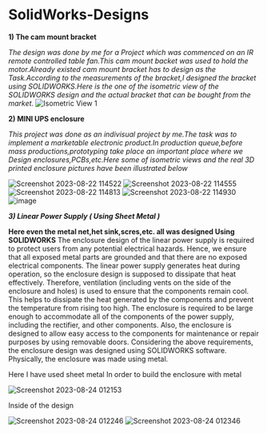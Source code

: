 # SolidWorks-Designs

**1) The cam mount bracket**


_The design was done by me for a Project which was commenced on an IR remote controlled table fan.This cam mount backet was used to hold the motor.Already existed cam mount bracket has to design as the Task.According to the measurements of the bracket,I designed the bracket using SOLIDWORKS.Here is the one of the isometric view of the SOLIDWORKS design and the actual bracket that can be bought from the market._
![Isometric View 1](https://github.com/NipunPushpakumara/SolidWorks-Designs/assets/129825942/184b43fa-dac2-49d5-a9af-29448b539626)









**2) MINI UPS enclosure**


_This project was done as an indivisual project by me.The task was to implement a marketable electronic product.In production queue,before mass productions,prototyping take place an important place where we Design enclosures,PCBs,etc.Here some of isometric views and the real 3D printed enclosure pictures have been illustrated below_

![Screenshot 2023-08-22 114522](https://github.com/NipunPushpakumara/SolidWorks-Designs/assets/129825942/24e45240-9709-4229-9562-376fc6f19079)
![Screenshot 2023-08-22 114555](https://github.com/NipunPushpakumara/SolidWorks-Designs/assets/129825942/b60be42c-ef60-478f-8eb3-f248498c46dd)
![Screenshot 2023-08-22 114813](https://github.com/NipunPushpakumara/SolidWorks-Designs/assets/129825942/3651e068-6af1-4ddd-9f18-89545de07632)
![Screenshot 2023-08-22 114930](https://github.com/NipunPushpakumara/SolidWorks-Designs/assets/129825942/fe27361e-057e-4ed7-817e-527b801cf7c7)
![image](https://github.com/NipunPushpakumara/SolidWorks-Designs/assets/129825942/b0d0f663-8d58-4156-9ffc-c11f13fe014e)














_**3) Linear Power Supply ( Using Sheet Metal )**_

**Here even the metal net,het sink,scres,etc. all was designed Using SOLIDWORKS**
The enclosure design of the linear power supply is
required to protect users from any potential
electrical hazards. Hence, we ensure that all
exposed metal parts are grounded and that there
are no exposed electrical components.
The linear power supply generates heat during
operation, so the enclosure design is supposed to
dissipate that heat effectively. Therefore,
ventilation (including vents on the side of the
enclosure and holes) is used to ensure that the
components remain cool. This helps to dissipate
the heat generated by the components and prevent
the temperature from rising too high.
The enclosure is required to be large enough to
accommodate all of the components of the power
supply, including the rectifier, and other
components.
Also, the enclosure is designed to allow easy access
to the components for maintenance or repair
purposes by using removable doors.
Considering the above requirements, the enclosure
design was designed using SOLIDWORKS software.
Physically, the enclosure was made using metal.

Here I have used sheet metal In order to build the enclosure with metal

![Screenshot 2023-08-24 012153](https://github.com/NipunPushpakumara/SolidWorks-Designs/assets/129825942/5ab5d71f-fd6e-4538-bd16-d158ed87ac70)

Inside of the design

![Screenshot 2023-08-24 012246](https://github.com/NipunPushpakumara/SolidWorks-Designs/assets/129825942/845b9755-f9b2-4963-9c7a-dc2d4ee38cce)
![Screenshot 2023-08-24 012346](https://github.com/NipunPushpakumara/SolidWorks-Designs/assets/129825942/cbeec6e1-7d66-45dc-9713-0963d6f48b78)



